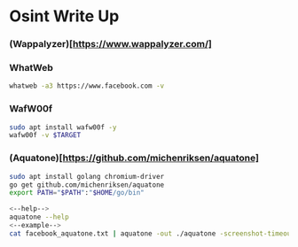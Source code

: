 # Osint Write Up

### (Wappalyzer)[https://www.wappalyzer.com/] 


### WhatWeb
```bash
whatweb -a3 https://www.facebook.com -v
```

### WafW00f

```bash
sudo apt install wafw00f -y
wafw00f -v $TARGET
```

### (Aquatone)[https://github.com/michenriksen/aquatone]

```bash
sudo apt install golang chromium-driver
go get github.com/michenriksen/aquatone
export PATH="$PATH":"$HOME/go/bin"

<--help-->
aquatone --help
<--example-->
cat facebook_aquatone.txt | aquatone -out ./aquatone -screenshot-timeout 1000
```

